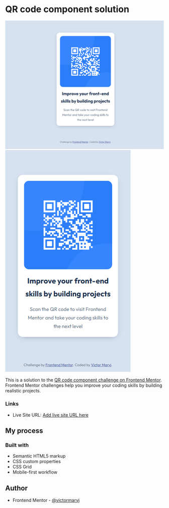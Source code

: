 # QR code component solution

![Design preview for the QR code component coding challenge: Desktop view](./screenshot-1.png)
![Design preview for the QR code component coding challenge: Mobile view](./screenshot-2.png)

This is a solution to the [QR code component challenge on Frontend Mentor](https://www.frontendmentor.io/challenges/qr-code-component-iux_sIO_H). Frontend Mentor challenges help you improve your coding skills by building realistic projects.

### Links

- Live Site URL: [Add live site URL here](https://victormarvj.github.io/qr-code-component/)

## My process

### Built with

- Semantic HTML5 markup
- CSS custom properties
- CSS Grid
- Mobile-first workflow

## Author

- Frontend Mentor - [@victormarvj](https://www.frontendmentor.io/profile/victormarvj)
